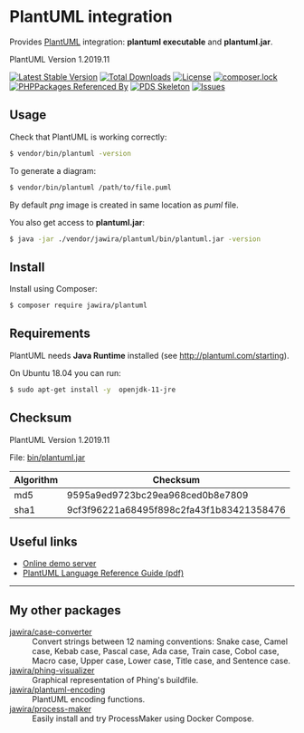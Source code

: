 PlantUML integration
====================

Provides [PlantUML](http://plantuml.com/) integration: **plantuml executable** and **plantuml.jar**.

<!--version:start-->
PlantUML Version 1.2019.11
<!--version:end-->

[![Latest Stable Version](https://poser.pugx.org/jawira/plantuml/v/stable)](https://packagist.org/packages/jawira/plantuml) 
[![Total Downloads](https://poser.pugx.org/jawira/plantuml/downloads)](https://packagist.org/packages/jawira/plantuml) 
[![License](https://poser.pugx.org/jawira/plantuml/license)](https://packagist.org/packages/jawira/plantuml)
[![composer.lock](https://poser.pugx.org/jawira/plantuml/composerlock)](https://packagist.org/packages/jawira/plantuml)
[![PHPPackages Referenced By](http://phppackages.org/p/jawira/plantuml/badge/referenced-by.svg)](http://phppackages.org/p/jawira/plantuml)
[![PDS Skeleton](https://img.shields.io/badge/pds-skeleton-blue.svg)](https://github.com/php-pds/skeleton)
[![Issues](https://img.shields.io/github/issues/jawira/plantuml.svg?label=HuBoard&color=694DC2)](https://huboard.com/jawira/plantuml)

Usage
-----

Check that PlantUML is working correctly:

```bash
$ vendor/bin/plantuml -version
```

To generate a diagram:

```bash
$ vendor/bin/plantuml /path/to/file.puml
```

By default _png_ image is created in same location as _puml_ file.

You also get access to **plantuml.jar**:

```bash
$ java -jar ./vendor/jawira/plantuml/bin/plantuml.jar -version
```

Install
-------

Install using Composer:

```bash
$ composer require jawira/plantuml
```

Requirements
------------

PlantUML needs **Java Runtime** installed (see <http://plantuml.com/starting>).

On Ubuntu 18.04 you can run:

```bash
$ sudo apt-get install -y  openjdk-11-jre
```

Checksum
--------

<!--version:start-->
PlantUML Version 1.2019.11
<!--version:end-->

File: [bin/plantuml.jar]()

| Algorithm | Checksum                                                                  |
| --------- | ------------------------------------------------------------------------- |
| md5       | <!--md5:start-->9595a9ed9723bc29ea968ced0b8e7809<!--md5:end-->            |
| sha1      | <!--sha1:start-->9cf3f96221a68495f898c2fa43f1b83421358476<!--sha1:end-->  |

Useful links
------------

* [Online demo server](http://www.plantuml.com/plantuml/uml/SyfFKj2rKt3CoKnELR1Io4ZDoSa70000)
* [PlantUML Language Reference Guide (pdf)](http://plantuml.com/PlantUML_Language_Reference_Guide.pdf)

***

My other packages
-----------------

<dl>

<dt><a href="https://packagist.org/packages/jawira/case-converter">jawira/case-converter</a></dt>
<dd> Convert strings between 12 naming conventions: Snake case, Camel case, Kebab case, Pascal case, Ada case, Train case, Cobol case, Macro case, Upper case, Lower case, Title case, and Sentence case.</dd>

<dt><a href="https://packagist.org/packages/jawira/phing-visualizer">jawira/phing-visualizer</a></dt>
<dd>Graphical representation of Phing's buildfile.</dd>

<dt><a href="https://packagist.org/packages/jawira/plantuml-encoding">jawira/plantuml-encoding</a></dt>
<dd>PlantUML encoding functions.</dd>

<dt><a href="https://packagist.org/packages/jawira/process-maker">jawira/process-maker</a></dt>
<dd>Easily install and try ProcessMaker using Docker Compose.</dd>

</dl>

